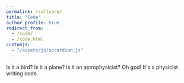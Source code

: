 ```yaml
---
permalink: /software/
title: "Code"
author_profile: true
redirect_from: 
  - /code/
  - /code.html
customjs:
  - "/assets/js/accordian.js"
---
```


<link rel="stylesheet" href="assets/css/thought_bubble.css">
<p class="bubble thought">Is it a bird? Is it a plane? Is it an astrophysicist? Oh god! It's a physicist writing code.
</p>